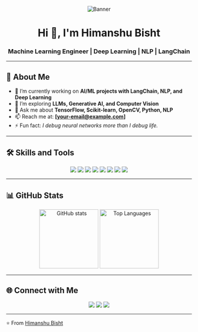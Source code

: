 <!-- Profile Banner -->
<p align="center">
  <img src="[https://via.placeholder.com/1000x250.png?](https://github.com/himu0023/himu0023/blob/main/github-header-banner.png)?text=Hi+I'm+Himanshu+Bisht+👋" alt="Banner" />
</p>

<!-- Introduction -->
<h1 align="center">Hi 👋, I'm Himanshu Bisht</h1>
<h3 align="center">Machine Learning Engineer | Deep Learning | NLP | LangChain</h3>

---

## 🚀 About Me
- 🔭 I’m currently working on **AI/ML projects with LangChain, NLP, and Deep Learning**
- 🌱 I’m exploring **LLMs, Generative AI, and Computer Vision**
- 💬 Ask me about **TensorFlow, Scikit-learn, OpenCV, Python, NLP**
- 📫 Reach me at: **[your-email@example.com]**
- ⚡ Fun fact: *I debug neural networks more than I debug life.*

---

## 🛠️ Skills and Tools

<p align="center">
  <!-- Languages -->
  <img src="https://img.shields.io/badge/Python-3776AB?style=for-the-badge&logo=python&logoColor=white"/>
  
  <!-- ML & DL -->
  <img src="https://img.shields.io/badge/TensorFlow-FF6F00?style=for-the-badge&logo=tensorflow&logoColor=white"/>
  <img src="https://img.shields.io/badge/scikit--learn-F7931E?style=for-the-badge&logo=scikit-learn&logoColor=white"/>
  <img src="https://img.shields.io/badge/Keras-D00000?style=for-the-badge&logo=keras&logoColor=white"/>
  <img src="https://img.shields.io/badge/OpenCV-5C3EE8?style=for-the-badge&logo=opencv&logoColor=white"/>
  <img src="https://img.shields.io/badge/Deep%20Learning-000000?style=for-the-badge&logo=pytorch&logoColor=white"/>

  <!-- NLP & LLM -->
  <img src="https://img.shields.io/badge/NLP-2C2D72?style=for-the-badge&logo=apache-airflow&logoColor=white"/>
  <img src="https://img.shields.io/badge/LangChain-1C1C1C?style=for-the-badge&logo=chainlink&logoColor=white"/>

</p>

---

## 📊 GitHub Stats
<p align="center">
  <img src="https://github-readme-stats.vercel.app/api?username=himu0023&show_icons=true&theme=radical" alt="GitHub stats" height="160"/>
  <img src="https://github-readme-stats.vercel.app/api/top-langs/?username=himu0023&layout=compact&theme=radical" alt="Top Languages" height="160"/>
</p>

---

## 🌐 Connect with Me
<p align="center">
  <a href="https://www.linkedin.com/in/your-linkedin/"><img src="https://img.shields.io/badge/LinkedIn-blue?style=for-the-badge&logo=linkedin"/></a>
  <a href="https://github.com/himu0023"><img src="https://img.shields.io/badge/GitHub-333?style=for-the-badge&logo=github"/></a>
  <a href="mailto:your-email@example.com"><img src="https://img.shields.io/badge/Email-D14836?style=for-the-badge&logo=gmail&logoColor=white"/></a>
</p>

---
⭐️ From [Himanshu Bisht](https://github.com/himu0023)
